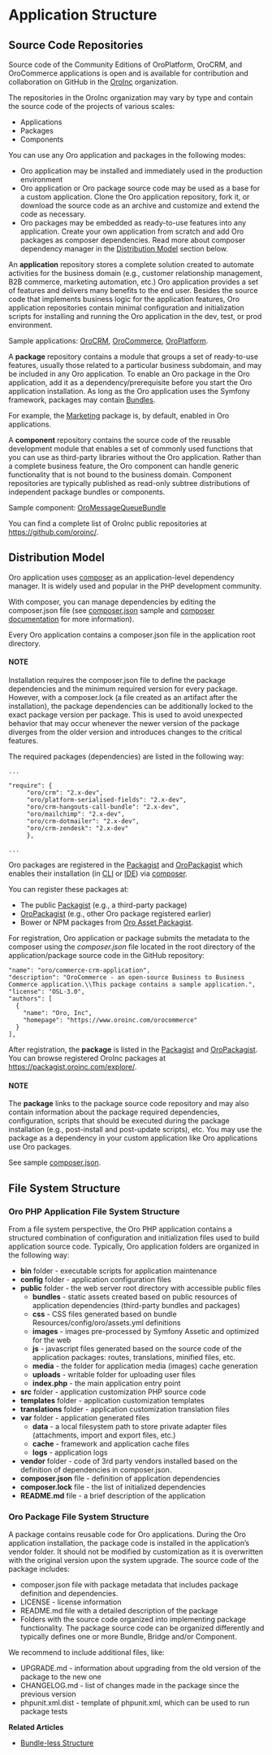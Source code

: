 <!-- begin_oro_php_app_structure -->

# Application Structure

## Source Code Repositories

Source code of the Community Editions of OroPlatform, OroCRM, and OroCommerce applications is open and is available for contribution and collaboration on GitHub in the <a href="https://github.com/oroinc/" target="_blank">OroInc</a> organization.

The repositories in the OroInc organization may vary by type and contain the source code of the projects of various scales:

* Applications
* Packages
* Components

You can use any Oro application and packages in the following modes:

* Oro application may be installed and immediately used in the production environment
* Oro application or Oro package source code may be used as a base for a custom application. Clone the Oro application repository, fork it, or download the source code as an archive and customize and extend the code as necessary.
* Oro packages may be embedded as ready-to-use features into any application. Create your own application from scratch and add Oro packages as composer dependencies. Read more about composer dependency manager in the [Distribution Model]() section below.

An **application** repository stores a complete solution created to automate activities for the business domain (e.g., customer relationship management, B2B commerce, marketing automation, etc.) Oro application provides a set of features and delivers many benefits to the end user. Besides the source code that implements business logic for the application features, Oro application repositories contain minimal configuration and initialization scripts for installing and running the Oro application in the dev, test, or prod environment.

Sample applications: <a href="https://github.com/oroinc/crm-application" target="_blank">OroCRM</a>, <a href="https://github.com/oroinc/orocommerce-application" target="_blank">OroCommerce</a>, <a href="https://github.com/oroinc/platform-application" target="_blank">OroPlatform</a>.

A **package** repository contains a module that groups a set of ready-to-use features, usually those related to a particular business subdomain, and may be included in any Oro application. To enable an Oro package in the Oro application, add it as a dependency/prerequisite before you start the Oro application installation. As long as the Oro application uses the Symfony framework, packages may contain <a href="https://symfony.com/doc/5.4/bundles.html" target="_blank">Bundles</a>.

For example, the <a href="https://github.com/oroinc/OroCRMMarketingBundle" target="_blank">Marketing</a> package is, by default, enabled in Oro applications.

A **component** repository contains the source code of the reusable development module that enables a set of commonly used functions that you can use as third-party libraries without the Oro application. Rather than a complete business feature, the Oro component can handle generic functionality that is not bound to the business domain. Component repositories are typically published as read-only subtree distributions of independent package bundles or components.

Sample component: <a href="https://github.com/oroinc/platform/tree/5.1/src/Oro/Bundle/MessageQueueBundle" target="_blank">OroMessageQueueBundle</a>

You can find a complete list of OroInc public repositories at <a href="https://github.com/oroinc/" target="_blank">https://github.com/oroinc/</a>.

## Distribution Model

Oro application uses <a href="https://getcomposer.org/doc/03-cli.md#require" target="_blank">composer</a> as an application-level dependency manager. It is widely used and popular in the PHP development community.

With composer, you can manage dependencies by editing the composer.json file (see <a href="https://github.com/oroinc/crm-application/blob/5.1/composer.json" target="_blank">composer.json</a> sample and <a href="https://getcomposer.org/doc/" target="_blank">composer documentation</a> for more information).

Every Oro application contains a composer.json file in the application root directory.

#### NOTE
Installation requires the composer.json file to define the package dependencies and the minimum required version for every package. However, with a composer.lock (a file created as an artifact after the installation), the package dependencies can be additionally locked to the exact package version per package. This is used to avoid unexpected behavior that may occur whenever the newer version of the package diverges from the older version and introduces changes to the critical features.

The required packages (dependencies) are listed in the following way:

```none
...

"require": {
     "oro/crm": "2.x-dev",
     "oro/platform-serialised-fields": "2.x-dev",
     "oro/crm-hangouts-call-bundle": "2.x-dev",
     "oro/mailchimp": "2.x-dev",
     "oro/crm-dotmailer": "2.x-dev",
     "oro/crm-zendesk": "2.x-dev"
     },

...
```

Oro packages are registered in the <a href="https://packagist.org/" target="_blank">Packagist</a> and <a href="https://packagist.oroinc.com/" target="_blank">OroPackagist</a> which enables their installation (in <a href="https://getcomposer.org/doc/03-cli.md" target="_blank">CLI</a> or <a href="https://www.jetbrains.com/help/phpstorm/composer-dependency-manager.html" target="_blank">IDE</a>) via <a href="https://getcomposer.org/doc/03-cli.md#require" target="_blank">composer</a>.

You can register these packages at:

* The public <a href="https://packagist.org/" target="_blank">Packagist</a> (e.g., a third-party package)
* <a href="https://packagist.oroinc.com/" target="_blank">OroPackagist</a> (e.g., other Oro package registered earlier)
* Bower or NPM packages from <a href="https://asset-packagist.oroinc.com/" target="_blank">Oro Asset Packagist</a>.

For registration, Oro application or package submits the metadata to the composer using the *composer.json* file located in the root directory of the application/package source code in the GitHub repository:

```none
"name": "oro/commerce-crm-application",
"description": "OroCommerce - an open-source Business to Business Commerce application.\\This package contains a sample application.",
"license": "OSL-3.0",
"authors": [
  {
    "name": "Oro, Inc",
    "homepage": "https://www.oroinc.com/orocommerce"
  }
],
```

After registration, the **package** is listed in the <a href="https://packagist.org/" target="_blank">Packagist</a>  and <a href="https://packagist.oroinc.com/" target="_blank">OroPackagist</a>. You can browse registered OroInc packages at <a href="https://packagist.oroinc.com/" target="_blank">https://packagist.oroinc.com/explore/</a>.

#### NOTE
The **package** links to the package source code repository and may also contain information about the package required dependencies, configuration, scripts that should be executed during the package installation (e.g., post-install and post-update scripts), etc. You may use the package as a dependency in your custom application like Oro applications use Oro packages.

See sample <a href="https://github.com/oroinc/crm-application/blob/5.1/composer.json" target="_blank">composer.json</a>.

## File System Structure

### Oro PHP Application File System Structure

From a file system perspective, the Oro PHP application contains a structured combination of configuration and initialization files used to build application source code. Typically, Oro application folders are organized in the following way:

* **bin** folder - executable scripts for application maintenance
* **config** folder - application configuration files
* **public** folder - the web server root directory with accessible public files
  * **bundles** - static assets created based on public resources of application dependencies (third-party bundles and packages)
  * **css** - CSS files generated based on bundle Resources/config/oro/assets.yml definitions
  * **images** - images pre-processed by Symfony Assetic and optimized for the web
  * **js** - javascript files generated based on the source code of the application packages: routes, translations, minified files, etc.
  * **media** - the folder for application media (images) cache generation
  * **uploads** - writable folder for uploading user files
  * **index.php** - the main application entry point
* **src** folder - application customization PHP source code
* **templates** folder - application customization templates
* **translations** folder - application customization translation files
* **var** folder - application generated files
  * **data** - a local filesystem path to store private adapter files (attachments, import and export files, etc.)
  * **cache** - framework and application cache files
  * **logs** - application logs
* **vendor** folder - code of 3rd party vendors installed based on the definition of dependencies in composer.json.
* **composer.json** file - definition of application dependencies
* **composer.lock** file - the list of initialized dependencies
* **README.md** file - a brief description of the application

### Oro Package File System Structure

A package contains reusable code for Oro applications. During the Oro application installation, the package code is installed in the application’s vendor folder. It should not be modified by customization as it is overwritten with the original version upon the system upgrade. The source code of the package includes:

* composer.json file with package metadata that includes package definition and dependencies.
* LICENSE - license information
* README.md file with a detailed description of the package
* Folders with the source code organized into implementing package functionality. The package source code can be organized differently and typically defines one or more Bundle, Bridge and/or Component.

We recommend to include additional files, like:

* UPGRADE.md - information about upgrading from the old version of the package to the new one
* CHANGELOG.md - list of changes made in the package since the previous version
* phpunit.xml.dist - template of phpunit.xml, which can be used to run package tests

<!-- finish_oro_php_app_structure -->

**Related Articles**

* [Bundle-less Structure](../bundle-less-structure.md#dev-backend-architecture-bundle-less-structure)

<!-- Frontend -->
